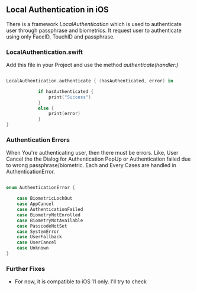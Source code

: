 ## Local Authentication in iOS
There is a framework *LocalAuthentication* which is used to authenticate user through passphrase and biometrics.
It request user to authenticate using only FaceID, TouchID and passphrase.

### LocalAuthentication.swift
Add this file in your Project and use the method *authenticate(handler:)*  

```swift

LocalAuthentication.authenticate { (hasAuthenticated, error) in

            if hasAuthenticated {
                print("Success")
            }
            else {
                print(error)
            }
}

```

### Authentication Errors
When You're authenticating user, then there must be errors. Like, User Cancel the the Dialog for Authentication PopUp or Authentication failed due to wrong passphrase/biometric.
Each and Every Cases are handled in AuthenticationError.

```swift

enum AuthenticationError {

    case BiometricLockOut
    case AppCancel
    case AuthenticationFailed
    case BiometryNotEnrolled
    case BiometryNotAvailable
    case PasscodeNotSet
    case SystemError
    case UserFallback
    case UserCancel
    case Unknown
}

```

### Further Fixes
* For now, it is compatible to iOS 11 only. I'll try to check
